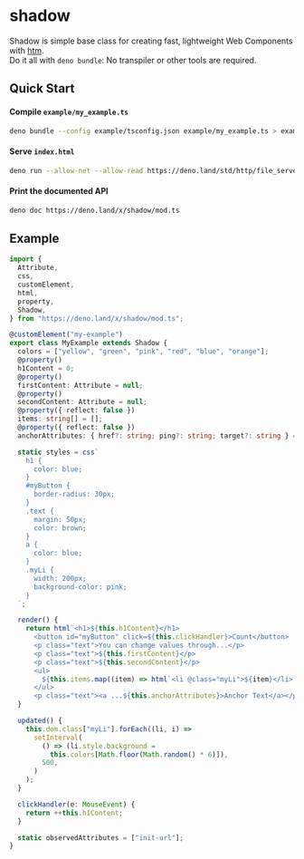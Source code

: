 # shadow

Shadow is simple base class for creating fast, lightweight Web Components with
[htm](https://github.com/developit/htm).\
Do it all with `deno bundle`: No transpiler or other tools are required.

## Quick Start

#### Compile `example/my_example.ts`

```bash
deno bundle --config example/tsconfig.json example/my_example.ts > example/my_example.js
```

#### Serve `index.html`

```bash
deno run --allow-net --allow-read https://deno.land/std/http/file_server.ts example/
```

#### Print the documented API

```bash
deno doc https://deno.land/x/shadow/mod.ts
```

## Example

```typescript
import {
  Attribute,
  css,
  customElement,
  html,
  property,
  Shadow,
} from "https://deno.land/x/shadow/mod.ts";

@customElement("my-example")
export class MyExample extends Shadow {
  colors = ["yellow", "green", "pink", "red", "blue", "orange"];
  @property()
  h1Content = 0;
  @property()
  firstContent: Attribute = null;
  @property()
  secondContent: Attribute = null;
  @property({ reflect: false })
  items: string[] = [];
  @property({ reflect: false })
  anchorAttributes: { href?: string; ping?: string; target?: string } = {};

  static styles = css`
    h1 {
      color: blue;
    }
    #myButton {
      border-radius: 30px;
    }
    .text {
      margin: 50px;
      color: brown;
    }
    a {
      color: blue;
    }
    .myLi {
      width: 200px;
      background-color: pink;
    }
  `;

  render() {
    return html`<h1>${this.h1Content}</h1>
      <button id="myButton" click=${this.clickHandler}>Count</button>
      <p class="text">You can change values through...</p>
      <p class="text">${this.firstContent}</p>
      <p class="text">${this.secondContent}</p>
      <ul>
        ${this.items.map((item) => html`<li @class="myLi">${item}</li>`)}
      </ul>
      <p class="text"><a ...${this.anchorAttributes}>Anchor Text</a></p>`;
  }

  updated() {
    this.dom.class["myLi"].forEach((li, i) =>
      setInterval(
        () => (li.style.background =
          this.colors[Math.floor(Math.random() * 6)]),
        500,
      )
    );
  }

  clickHandler(e: MouseEvent) {
    return ++this.h1Content;
  }

  static observedAttributes = ["init-url"];
}
```
